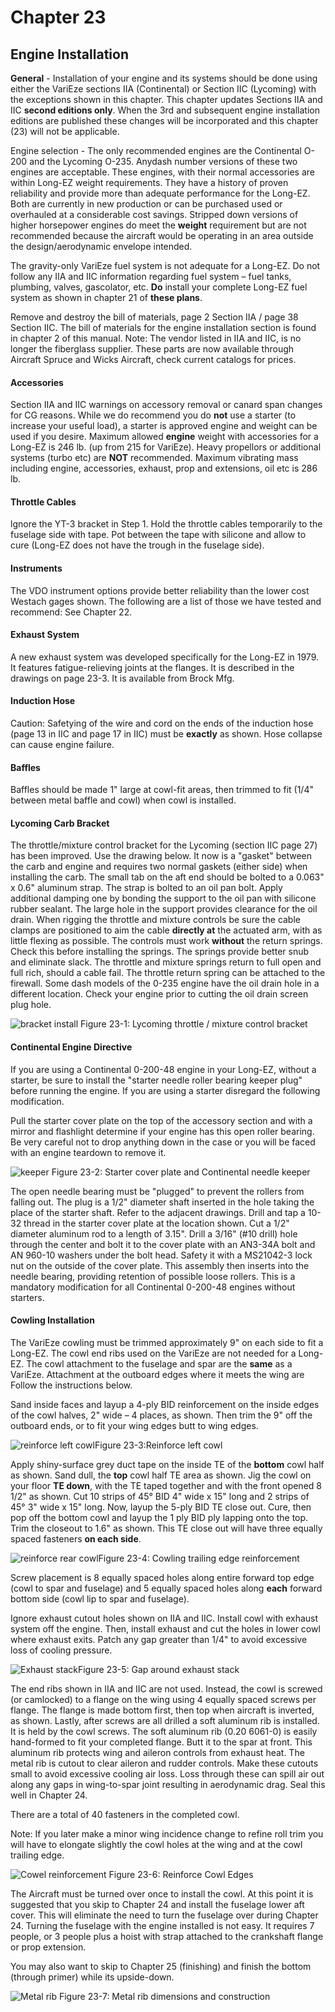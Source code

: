 # Chapter 23

## Engine Installation

**General** - Installation of your engine and its systems should be done using either the VariEze sections IIA (Continental) or Section IIC (Lycoming) with the exceptions shown in this chapter.
This chapter updates Sections IIA and IIC **second editions only**.
When the 3rd and subsequent engine installation editions are published these changes will be incorporated and this chapter (23) will not be applicable.

Engine selection - The only recommended engines are the Continental O-200 and the Lycoming O-235.
Anydash number versions of these two engines are acceptable.
These engines, with their normal accessories are within Long-EZ weight requirements.
They have a history of proven reliability and provide more than adequate performance for the Long-EZ.
Both are currently in new production or can be purchased used or overhauled at a considerable cost savings.
Stripped down versions of higher horsepower engines do meet the **weight** requirement but are not recommended because the aircraft would be operating in an area outside the design/aerodynamic envelope intended.

The gravity-only VariEze fuel system is not adequate for a Long-EZ.
Do not follow any IIA and IIC information regarding fuel system – fuel tanks, plumbing, valves, gascolator, etc.
**Do** install your complete Long-EZ fuel system as shown in chapter 21 of **these plans**.

Remove and destroy the bill of materials, page 2 Section IIA / page 38 Section IIC.
The bill of materials for the engine installation section is found in chapter 2 of this manual.
Note: The vendor listed in IIA and IIC, is no longer the fiberglass supplier.
These parts are now available through Aircraft Spruce and Wicks Aircraft, check current catalogs for prices.

#### Accessories

Section IIA and IIC warnings on accessory removal or canard span changes for CG reasons.
While we do recommend you do **not** use a starter (to increase your useful load), a starter is approved engine and weight can be used if you desire.
Maximum allowed **engine** weight with accessories for a Long-EZ is 246 lb. (up from 215 for VariEze).
Heavy propellors or additional systems (turbo etc) are **NOT** recommended.
Maximum vibrating mass including engine, accessories, exhaust, prop and extensions, oil etc is 286 lb.

#### Throttle Cables

lgnore the YT-3 bracket in Step 1.
Hold the throttle cables temporarily to the fuselage side with tape.
Pot between the tape with silicone and allow to cure (Long-EZ does not have the trough in the fuselage side).

#### Instruments

The VDO instrument options provide better reliability than the lower cost Westach gages shown.
The following are a list of those we have tested and recommend: See Chapter 22.

#### Exhaust System

A new exhaust system was developed specifically for the Long-EZ in 1979.
It features fatigue-relieving joints at the flanges.
It is described in the drawings on page 23-3.
It is available from Brock Mfg.

#### Induction Hose

Caution: Safetying of the wire and cord on the ends of the induction hose (page 13 in IIC and page 17 in IIC) must be **exactly** as shown.
Hose collapse can cause engine failure.

#### Baffles

Baffles should be made 1" large at cowl-fit areas, then trimmed to fit (1/4" between metal baffle and cowl) when cowl is installed.

#### Lycoming Carb Bracket

The throttle/mixture control bracket for the Lycoming (section IIC page 27) has been improved.
Use the drawing below.
It now is a "gasket" between the carb and engine and requires two normal gaskets (either side) when installing the carb.
The small tab on the aft end should be bolted to a 0.063" x 0.6" aluminum strap.
The strap is bolted to an oil pan bolt.
Apply additional damping one by bonding the support to the oil pan with silicone rubber sealant.
The large hole in the support provides clearance for the oil drain.
When rigging the throttle and mixture controls be sure the cable clamps are positioned to aim the cable **directly at**
the actuated arm, with as little flexing as possible.
The controls must work **without** the return springs.
Check this before installing the springs.
The springs provide better snub and eliminate slack.
The throttle and mixture springs return to full open and full rich, should a cable fail.
The throttle return spring can be attached to the firewall.
Some dash models of the 0-235 engine have the oil drain hole in a different location.
Check your engine prior to cutting the oil drain screen plug hole.

![bracket install](../images/23/23_00.png) Figure 23-1: Lycoming throttle / mixture control bracket 

#### Continental Engine Directive

If you are using a Continental 0-200-48 engine in your Long-EZ, without a starter, be sure to install the "starter needle roller bearing keeper plug" before running the engine.
If you are using a starter disregard the following modification.

Pull the starter cover plate on the top of the accessory section and with a mirror and flashlight determine if your engine has this open roller bearing.
Be very careful not to drop anything down in the case or you will be faced with an engine teardown to remove it.

![keeper](../images/23/23_01.png) Figure 23-2: Starter cover plate and Continental needle keeper

The open needle bearing must be "plugged" to prevent the rollers from falling out.
The plug is a 1/2" diameter shaft inserted in the hole taking the place of the starter shaft.
Refer to the adjacent drawings.
Drill and tap a 10-32 thread in the starter cover plate at the location shown.
Cut a 1/2" diameter aluminum rod to a length of 3.15".
Drill a 3/16" (#10 drill) hole through the center and bolt it to the cover plate with an AN3-34A bolt and AN 960-10 washers under the bolt head.
Safety it with a MS21042-3 lock nut on the outside of the cover plate.
This assembly then inserts into the needle bearing, providing retention of possible loose rollers.
This is a mandatory modification for all Continental 0-200-48 engines without starters.

#### Cowling Installation

The VariEze cowling must be trimmed approximately 9"
on each side to fit a Long-EZ.
The cowl end ribs used on the VariEze are not needed for a Long-EZ.
The cowl attachment to the fuselage and spar are the **same** as a VariEze.
Attachment at the outboard edges where it meets the wing are
Follow the instructions below.

Sand inside faces and layup a 4-ply BID reinforcement on the inside edges of the cowl halves, 2" wide – 4 places, as shown.
Then trim the 9" off the outboard ends, or to fit your wing edges butt to wing edges.

![reinforce left cowl](../images/23/23_02.png)Figure 23-3:Reinforce left cowl

Apply shiny-surface grey duct tape on the inside TE of the **bottom** cowl half as shown.
Sand dull, the **top** cowl half TE area as shown.
Jig the cowl on your floor **TE down**, with the TE taped together and with the front opened 8 1/2" as shown.
Cut 10 strips of 45° BID 4" wide x 15" long and 2 strips of 45° 3" wide x 15" long.
Now, layup the 5-ply BID TE close out.
Cure, then pop off the bottom cowl and layup the 1 ply BID ply lapping onto the top.
Trim the closeout to 1.6" as shown.
This TE close out will have three equally spaced fasteners **on each side**.

![reinforce rear cowl](../images/23/23_03.png)Figure 23-4: Cowling trailing edge reinforcement

Screw placement is 8 equally spaced holes along entire forward top edge (cowl to spar and fuselage) and 5 equally spaced holes along **each** forward bottom side (cowl lip to spar and fuselage).

Ignore exhaust cutout holes shown on IIA and IIC.
Install cowl with exhaust system off the engine.
Then, install exhaust and cut the holes in lower cowl where exhaust exits.
Patch any gap greater than 1/4" to avoid excessive loss of cooling pressure.

![Exhaust stack](../images/23/23_04.png)Figure 23-5: Gap around exhaust stack

The end ribs shown in IIA and IIC are not used.
Instead, the cowl is screwed (or camlocked) to a flange on the wing using 4 equally spaced screws per flange.
The flange is made bottom first, then top when aircraft is inverted, as shown.
Lastly, after screws are all drilled a soft aluminum rib is installed.
It is held by the cowl screws.
The soft aluminum rib (0.20 6061-0) is easily hand-formed to fit your completed flange.
Butt it to the spar at front.
This aluminum rib protects wing and aileron controls from exhaust heat.
The metal rib is cutout to clear aileron and rudder controls.
Make these cutouts small to avoid excessive cooling air loss.
Loss through these can spill air out along any gaps in wing-to-spar joint resulting in aerodynamic drag.
Seal this well in Chapter 24.

There are a total of 40 fasteners in the completed cowl.

Note: If you later make a minor wing incidence change to refine roll trim you will have to elongate slightly the cowl holes at the wing and at the cowl trailing edge.

![Cowel reinforcement](../images/23/23_05.png) Figure 23-6: Reinforce Cowl Edges

The Aircraft must be turned over once to install the cowl.
At this point it is suggested that you skip to Chapter 24 and install the fuselage lower aft cover.
This will eliminate the need to turn the fuselage over during Chapter 24.
Turning the fuselage with the engine installed is not easy.
It requires 7 people, or 3 people plus a hoist with strap attached to the crankshaft flange or prop extension.

You may also want to skip to Chapter 25 (finishing)
and finish the bottom (through primer) while its upside-down.

![Metal rib](../images/23/23_06.png) Figure 23-7: Metal rib dimensions and construction

